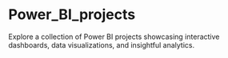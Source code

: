 # Power_BI_projects
Explore a collection of Power BI projects showcasing interactive dashboards, data visualizations, and insightful analytics.
